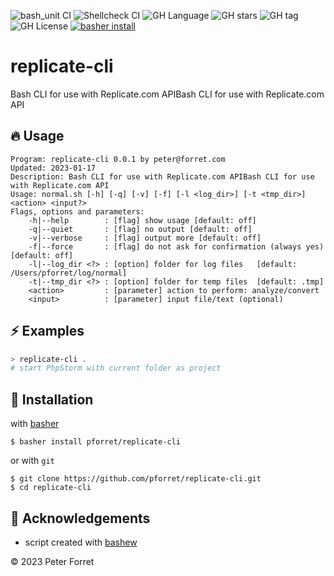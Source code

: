 ![bash_unit CI](https://github.com/pforret/replicate-cli/workflows/bash_unit%20CI/badge.svg)
![Shellcheck CI](https://github.com/pforret/replicate-cli/workflows/Shellcheck%20CI/badge.svg)
![GH Language](https://img.shields.io/github/languages/top/pforret/replicate-cli)
![GH stars](https://img.shields.io/github/stars/pforret/replicate-cli)
![GH tag](https://img.shields.io/github/v/tag/pforret/replicate-cli)
![GH License](https://img.shields.io/github/license/pforret/replicate-cli)
[![basher install](https://img.shields.io/badge/basher-install-white?logo=gnu-bash&style=flat)](https://www.basher.it/package/)

# replicate-cli

Bash CLI for use with Replicate.com APIBash CLI for use with Replicate.com API

## 🔥 Usage

```
Program: replicate-cli 0.0.1 by peter@forret.com
Updated: 2023-01-17
Description: Bash CLI for use with Replicate.com APIBash CLI for use with Replicate.com API
Usage: normal.sh [-h] [-q] [-v] [-f] [-l <log_dir>] [-t <tmp_dir>] <action> <input?>
Flags, options and parameters:
    -h|--help        : [flag] show usage [default: off]
    -q|--quiet       : [flag] no output [default: off]
    -v|--verbose     : [flag] output more [default: off]
    -f|--force       : [flag] do not ask for confirmation (always yes) [default: off]
    -l|--log_dir <?> : [option] folder for log files   [default: /Users/pforret/log/normal]
    -t|--tmp_dir <?> : [option] folder for temp files  [default: .tmp]
    <action>         : [parameter] action to perform: analyze/convert
    <input>          : [parameter] input file/text (optional)
```

## ⚡️ Examples

```bash
> replicate-cli .
# start PhpStorm with current folder as project
```

## 🚀 Installation

with [basher](https://github.com/basherpm/basher)

	$ basher install pforret/replicate-cli

or with `git`

	$ git clone https://github.com/pforret/replicate-cli.git
	$ cd replicate-cli

## 📝 Acknowledgements

* script created with [bashew](https://github.com/pforret/bashew)

&copy; 2023 Peter Forret
